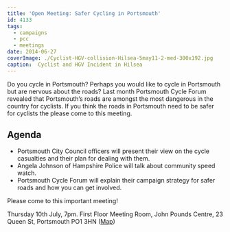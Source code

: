 ```yaml
---
title: 'Open Meeting: Safer Cycling in Portsmouth'
id: 4133
tags:
  - campaigns
  - pcc
  - meetings
date: 2014-06-27
coverImage: ./Cyclist-HGV-collision-Hilsea-5may11-2-med-300x192.jpg
caption:  Cyclist and HGV Incident in Hilsea
---
```


Do you cycle in Portsmouth? Perhaps you would like to cycle in Portsmouth but are nervous about the roads?
Last month Portsmouth Cycle Forum revealed that Portsmouth’s roads are amongst the most dangerous in the country for cyclists. If you think the roads in Portsmouth need to be safer for cyclists the please come to this meeting.

## Agenda

*   Portsmouth City Council officers will present their view on the cycle casualties and their plan for dealing with them.
*   Angela Johnson of Hampshire Police will talk about community speed watch.
*   Portsmouth Cycle Forum will explain their campaign strategy for safer roads and how you can get involved.

Please come to this important meeting!

Thursday 10th July, 7pm. First Floor Meeting Room, John Pounds Centre, 23 Queen St, Portsmouth PO1 3HN ([Map](https://www.google.co.uk/maps/@50.799705,-1.100271,17z "John Pounds Centre Location"))